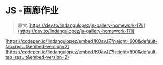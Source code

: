 # JS -画廊作业

> 原文:[https://dev.to/lindangulopez/js-gallery-homework-17li](https://dev.to/lindangulopez/js-gallery-homework-17li)

[https://codepen.io/lindangulopez/embed/KOavJZ?height=600&default-tab=result&embed-version=2](https://codepen.io/lindangulopez/embed/KOavJZ?height=600&default-tab=result&embed-version=2)